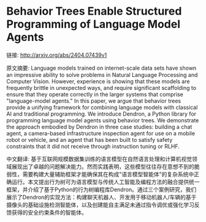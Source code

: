 # Behavior Trees Enable Structured Programming of Language Model Agents

链接: http://arxiv.org/abs/2404.07439v1

原文摘要:
Language models trained on internet-scale data sets have shown an impressive
ability to solve problems in Natural Language Processing and Computer Vision.
However, experience is showing that these models are frequently brittle in
unexpected ways, and require significant scaffolding to ensure that they
operate correctly in the larger systems that comprise "language-model agents."
In this paper, we argue that behavior trees provide a unifying framework for
combining language models with classical AI and traditional programming. We
introduce Dendron, a Python library for programming language model agents using
behavior trees. We demonstrate the approach embodied by Dendron in three case
studies: building a chat agent, a camera-based infrastructure inspection agent
for use on a mobile robot or vehicle, and an agent that has been built to
satisfy safety constraints that it did not receive through instruction tuning
or RLHF.

中文翻译:
基于互联网规模数据集训练的语言模型在自然语言处理和计算机视觉领域展现出了卓越的问题解决能力。然而实践表明，这些模型往往存在意想不到的脆弱性，需要构建大量辅助框架才能确保其在构成"语言模型智能体"的复杂系统中正确运行。本文提出行为树可为语言模型与传统人工智能及编程方法的融合提供统一框架，并介绍了基于Python的行为树编程库Dendron。通过三个案例研究，我们展示了Dendron的实现方法：构建聊天机器人、开发用于移动机器人/车辆的基于摄像头的基础设施检测智能体，以及创建能自主满足未通过指令调优或强化学习反馈获得的安全约束条件的智能体。

